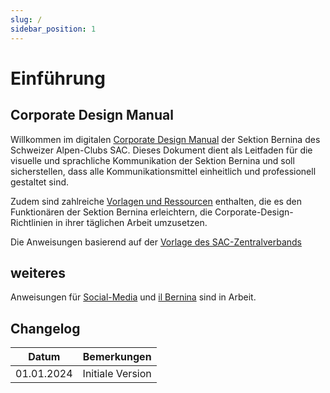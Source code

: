 ```yaml
---
slug: /
sidebar_position: 1
---
```



# Einführung

## Corporate Design Manual
Willkommen im digitalen [Corporate Design Manual](/category/corporate-design) der Sektion Bernina des Schweizer Alpen-Clubs SAC. Dieses Dokument dient als Leitfaden für die visuelle und sprachliche Kommunikation der Sektion Bernina und soll sicherstellen, dass alle Kommunikationsmittel einheitlich und professionell gestaltet sind.

Zudem sind zahlreiche [Vorlagen und Ressourcen](./1-cd-manual/vorlagen.mdx) enthalten, die es den Funktionären der Sektion Bernina erleichtern, die Corporate-Design-Richtlinien in ihrer täglichen Arbeit umzusetzen.

Die Anweisungen basierend auf der [Vorlage des SAC-Zentralverbands](./1-cd-manual/assets/Zentralverband.pdf)

## weiteres
Anweisungen für [Social-Media](/category/social-media) und [il Bernina](/category/il-bernina) sind in Arbeit.



## Changelog

| Datum      | Bemerkungen      |
|------------|------------------|
| 01.01.2024 | Initiale Version |

